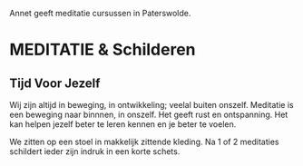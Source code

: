 

Annet geeft meditatie cursussen in Paterswolde.

# MEDITATIE & Schilderen
## Tijd Voor Jezelf

Wij zijn altijd in beweging, in ontwikkeling; veelal buiten onszelf.
Meditatie is een beweging naar binnnen, in onszelf. 
Het geeft rust en ontspanning. Het kan helpen jezelf beter te leren kennen en je beter te voelen.  


We zitten op een stoel in makkelijk zittende kleding.
Na 1 of 2 meditaties schildert ieder zijn indruk in een korte schets. 

